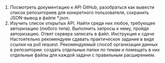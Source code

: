 1. Посмотреть документацию к API GitHub, разобраться как вывести список репозиториев для конкретного пользователя, сохранить JSON-вывод в файле *.json.
2. Изучить список открытых API. Найти среди них любое, требующее авторизацию (любого типа). Выполнить запросы к нему, пройдя авторизацию. Ответ сервера записать в файл.
Инструкция к сдаче
Настоятельно рекомендуем сдавать практическое задание в виде ссылки на pull request.
Рекомендуемый способ организации данных в репозитории: создать отдельные папки по темам и помещать в них отдельные файлы для каждой задачи с правильным расширением.